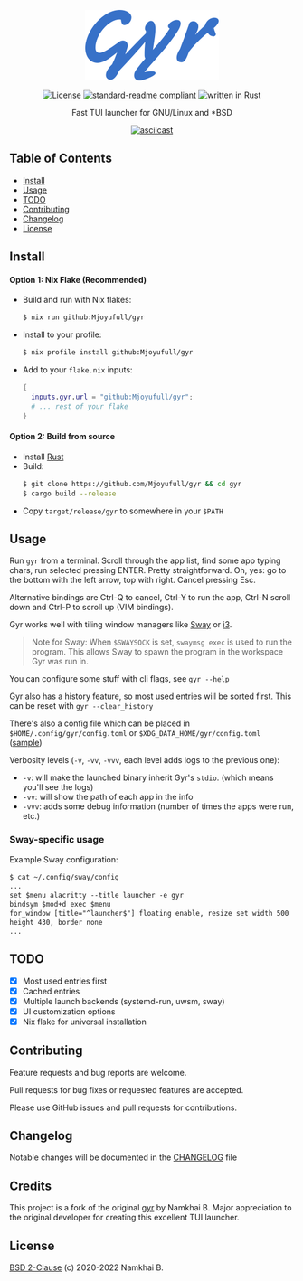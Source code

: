 <div align="center">

  ![Logo](./assets/gyr.png)

  [![License](https://img.shields.io/crates/l/gyr?style=flat-square)](https://github.com/Mjoyufull/gyr/blob/main/LICENSE)
  [![standard-readme compliant](https://img.shields.io/badge/readme%20style-standard-brightgreen.svg?style=flat-square)](https://github.com/RichardLitt/standard-readme)
  ![written in Rust](https://img.shields.io/badge/language-rust-red.svg?style=flat-square)

  Fast TUI launcher for GNU/Linux and \*BSD

  [![asciicast](https://asciinema.org/a/n34HCGxXINEoryRkuM8XOIVbJ.svg)](https://asciinema.org/a/n34HCGxXINEoryRkuM8XOIVbJ)

</div>

## Table of Contents

- [Install](#install)
- [Usage](#usage)
- [TODO](#todo)
- [Contributing](#contributing)
- [Changelog](#changelog)
- [License](#license)

## Install

#### Option 1: Nix Flake (Recommended)

* Build and run with Nix flakes:
    ```sh
    $ nix run github:Mjoyufull/gyr
    ```

* Install to your profile:
    ```sh
    $ nix profile install github:Mjoyufull/gyr
    ```

* Add to your `flake.nix` inputs:
    ```nix
    {
      inputs.gyr.url = "github:Mjoyufull/gyr";
      # ... rest of your flake
    }
    ```

#### Option 2: Build from source

* Install [Rust](https://www.rust-lang.org/learn/get-started)
* Build:
    ```sh
    $ git clone https://github.com/Mjoyufull/gyr && cd gyr
    $ cargo build --release
    ```
* Copy `target/release/gyr` to somewhere in your `$PATH`


## Usage

Run `gyr` from a terminal. Scroll through the app list, find some app typing chars, run selected pressing ENTER. Pretty straightforward.
Oh, yes: go to the bottom with the left arrow, top with right. Cancel pressing Esc.

Alternative bindings are Ctrl-Q to cancel, Ctrl-Y to run the app, Ctrl-N scroll down and Ctrl-P to scroll up (VIM bindings).

Gyr works well with tiling window managers like [Sway](https://swaywm.org/) or [i3](https://i3wm.org/).

> Note for Sway: When `$SWAYSOCK` is set, `swaymsg exec` is used to run the program.
> This allows Sway to spawn the program in the workspace Gyr was run in.

You can configure some stuff with cli flags, see `gyr --help`

Gyr also has a history feature, so most used entries will be sorted first. This can be reset with `gyr --clear_history`

There's also a config file which can be placed in `$HOME/.config/gyr/config.toml` or `$XDG_DATA_HOME/gyr/config.toml` ([sample](./config.toml))

Verbosity levels (`-v`, `-vv`, `-vvv`, each level adds logs to the previous one):

* `-v`: will make the launched binary inherit Gyr's `stdio`. (which means you'll see the logs)
* `-vv`: will show the path of each app in the info
* `-vvv`: adds some debug information (number of times the apps were run, etc.)

### Sway-specific usage

Example Sway configuration:

```shell
$ cat ~/.config/sway/config
...
set $menu alacritty --title launcher -e gyr
bindsym $mod+d exec $menu
for_window [title="^launcher$"] floating enable, resize set width 500 height 430, border none
...
```

## TODO

* [X] Most used entries first
* [X] Cached entries
* [X] Multiple launch backends (systemd-run, uwsm, sway)
* [X] UI customization options
* [X] Nix flake for universal installation

## Contributing

Feature requests and bug reports are welcome.

Pull requests for bug fixes or requested features are accepted.

Please use GitHub issues and pull requests for contributions.

## Changelog

Notable changes will be documented in the [CHANGELOG](./CHANGELOG.md) file

## Credits

This project is a fork of the original [gyr](https://git.sr.ht/~nkeor/gyr) by Namkhai B. 
Major appreciation to the original developer for creating this excellent TUI launcher.

## License

[BSD 2-Clause](./LICENSE) (c) 2020-2022 Namkhai B.
